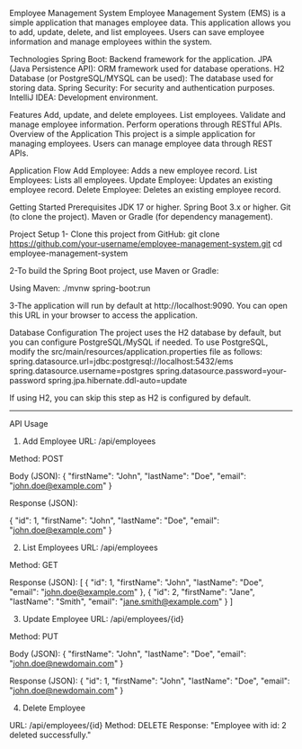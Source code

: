 Employee Management System
Employee Management System (EMS) is a simple application that manages employee data. This application allows you to add, update, delete, and list employees. Users can save employee information and manage employees within the system.

Technologies
Spring Boot: Backend framework for the application.
JPA (Java Persistence API): ORM framework used for database operations.
H2 Database (or PostgreSQL/MYSQL can be used): The database used for storing data.
Spring Security: For security and authentication purposes.
IntelliJ IDEA: Development environment.

Features
Add, update, and delete employees.
List employees.
Validate and manage employee information.
Perform operations through RESTful APIs.
Overview of the Application
This project is a simple application for managing employees. Users can manage employee data through REST APIs.

Application Flow
Add Employee: Adds a new employee record.
List Employees: Lists all employees.
Update Employee: Updates an existing employee record.
Delete Employee: Deletes an existing employee record.

Getting Started
Prerequisites
JDK 17 or higher.
Spring Boot 3.x or higher.
Git (to clone the project).
Maven or Gradle (for dependency management).

Project Setup
1- Clone this project from GitHub:
git clone https://github.com/your-username/employee-management-system.git
cd employee-management-system

2-To build the Spring Boot project, use Maven or Gradle:

Using Maven:
./mvnw spring-boot:run

3-The application will run by default at http://localhost:9090. You can open this URL in your browser to access the application.

Database Configuration
The project uses the H2 database by default, but you can configure PostgreSQL/MySQL if needed. To use PostgreSQL, modify the src/main/resources/application.properties file as follows:
spring.datasource.url=jdbc:postgresql://localhost:5432/ems
spring.datasource.username=postgres
spring.datasource.password=your-password
spring.jpa.hibernate.ddl-auto=update

If using H2, you can skip this step as H2 is configured by default.

***
API Usage
1. Add Employee
URL: /api/employees

Method: POST

Body (JSON):
{
  "firstName": "John",
  "lastName": "Doe",
  "email": "john.doe@example.com"
}

Response (JSON):

{
  "id": 1,
  "firstName": "John",
  "lastName": "Doe",
  "email": "john.doe@example.com"
}

2. List Employees
URL: /api/employees

Method: GET

Response (JSON):
[
  {
    "id": 1,
    "firstName": "John",
    "lastName": "Doe",
    "email": "john.doe@example.com"
  },
  {
    "id": 2,
    "firstName": "Jane",
    "lastName": "Smith",
    "email": "jane.smith@example.com"
  }
]

3. Update Employee
URL: /api/employees/{id}

Method: PUT

Body (JSON):
{
  "firstName": "John",
  "lastName": "Doe",
  "email": "john.doe@newdomain.com"
}

Response (JSON):
{
  "id": 1,
  "firstName": "John",
  "lastName": "Doe",
  "email": "john.doe@newdomain.com"
}

4. Delete Employee

URL: /api/employees/{id}
Method: DELETE
Response: 
"Employee with id: 2 deleted successfully."
